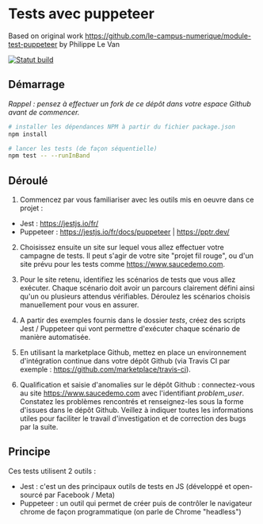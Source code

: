 Tests avec puppeteer
====================

Based on original work https://github.com/le-campus-numerique/module-test-puppeteer by Philippe Le Van

[![Statut build](https://github.com/jeanbaptistevilain/module-test-e2e/actions/workflows/node.js.yml/badge.svg)](https://github.com/jeanbaptistevilain/module-test-e2e/actions/workflows/node.js.yml)

Démarrage
-----------

*Rappel : pensez à effectuer un fork de ce dépôt dans votre espace Github avant de commencer.* 


```bash
# installer les dépendances NPM à partir du fichier package.json
npm install

# lancer les tests (de façon séquentielle)
npm test -- --runInBand
```

Déroulé
----------------------

1. Commencez par vous familiariser avec les outils mis en oeuvre dans ce projet :
- Jest : https://jestjs.io/fr/
- Puppeteer : https://jestjs.io/fr/docs/puppeteer | https://pptr.dev/ 

2. Choisissez ensuite un site sur lequel vous allez effectuer votre campagne de tests. Il peut s'agir de votre site "projet fil rouge", ou d'un site prévu pour les tests comme https://www.saucedemo.com. 


3. Pour le site retenu, identifiez les scénarios de tests que vous allez exécuter. Chaque scénario doit avoir un parcours clairement défini ainsi qu'un ou plusieurs attendus vérifiables. Déroulez les scénarios choisis manuellement pour vous en assurer.


4. A partir des exemples fournis dans le dossier _tests_, créez des scripts Jest / Puppeteer qui vont permettre d'exécuter chaque scénario de manière automatisée. 


5. En utilisant la marketplace Github, mettez en place un environnement d'intégration continue dans votre dépôt Github (via Travis CI par exemple : https://github.com/marketplace/travis-ci). 

6. Qualification et saisie d'anomalies sur le dépôt Github : connectez-vous au site https://www.saucedemo.com avec l'identifiant *problem_user*. Constatez les problèmes rencontrés et renseignez-les sous la forme d'issues dans le dépôt Github. Veillez à indiquer toutes les informations utiles pour faciliter le travail d'investigation et de correction des bugs par la suite.


Principe
--------

Ces tests utilisent 2 outils :

* Jest : c'est un des principaux outils de tests en JS (développé et open-sourcé par Facebook / Meta)
* Puppeteer : un outil qui permet de créer puis de contrôler le navigateur chrome de façon programmatique (on parle de Chrome "headless")
